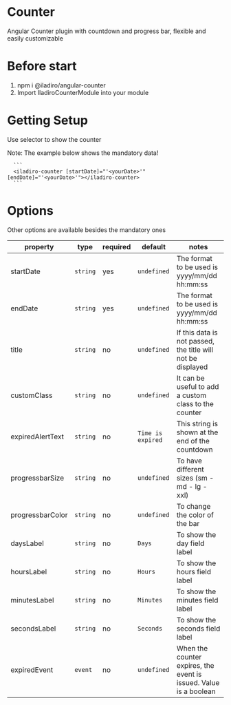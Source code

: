# Counter
Angular Counter plugin with countdown and progress bar, flexible and easily customizable

# Before start

  1. npm i @iladiro/angular-counter
  2. Import IladiroCounterModule into your module

# Getting Setup

  Use <iladiro-counter></iladiro-counter> selector to show the counter

  Note: The example below shows the mandatory data!

      ```
      <iladiro-counter [startDate]="'<yourDate>'" [endDate]="'<yourDate>'"></iladiro-counter>
      ```

# Options

  Other options are available besides the mandatory ones

  property | type | required | default | notes
  ------------ | ------------- | ------------- | ------------- | -------------
  startDate | ``` string ``` | yes | ``` undefined ``` | The format to be used is yyyy/mm/dd hh:mm:ss
  endDate | ``` string ``` | yes | ``` undefined ``` | The format to be used is yyyy/mm/dd hh:mm:ss
  title | ``` string ``` | no | ``` undefined ``` | If this data is not passed, the title will not be displayed
  customClass | ``` string ``` | no | ``` undefined ``` | It can be useful to add a custom class to the counter
  expiredAlertText | ``` string ``` | no | ``` Time is expired ``` | This string is shown at the end of the countdown
  progressbarSize | ``` string ``` | no | ``` undefined ``` | To have different sizes (sm - md - lg - xxl)
  progressbarColor | ``` string ``` | no | ``` undefined ``` | To change the color of the bar
  daysLabel | ``` string ``` | no | ``` Days ``` | To show the day field label
  hoursLabel | ``` string ``` | no | ``` Hours ``` | To show the hours field label
  minutesLabel | ``` string ``` | no | ``` Minutes ``` | To show the minutes field label
  secondsLabel | ``` string ``` | no | ``` Seconds ``` | To show the seconds field label
  expiredEvent | ``` event ``` | no | ``` undefined ``` | When the counter expires, the event is issued. Value is a boolean
  
